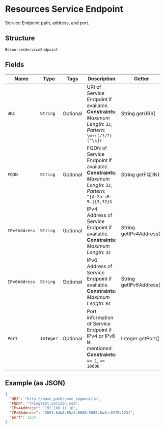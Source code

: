 
# Resources Service Endpoint

Service Endpoint path, address, and port.

## Structure

`ResourcesServiceEndpoint`

## Fields

| Name | Type | Tags | Description | Getter | Setter |
|  --- | --- | --- | --- | --- | --- |
| `URI` | `String` | Optional | URI of Service Endpoint if available.<br>**Constraints**: *Maximum Length*: `32`, *Pattern*: `\w+:(/?/?)[^\s]+` | String getURI() | setURI(String uRI) |
| `FQDN` | `String` | Optional | FQDN of Service Endpoint if available.<br>**Constraints**: *Maximum Length*: `32`, *Pattern*: `^[A-Za-z0-9.]{3,32}$` | String getFQDN() | setFQDN(String fQDN) |
| `IPv4Address` | `String` | Optional | IPv4 Address of Service Endpoint if available.<br>**Constraints**: *Maximum Length*: `32` | String getIPv4Address() | setIPv4Address(String iPv4Address) |
| `IPv6Address` | `String` | Optional | IPv6 Address of Service Endpoint if available.<br>**Constraints**: *Maximum Length*: `64` | String getIPv6Address() | setIPv6Address(String iPv6Address) |
| `Port` | `Integer` | Optional | Port information of Service Endpoint if IPv4 or IPv6 is mentioned.<br>**Constraints**: `>= 1`, `<= 10000` | Integer getPort() | setPort(Integer port) |

## Example (as JSON)

```json
{
  "URI": "http://base_path/some_segment/id",
  "FQDN": "thingtest.verizon.com",
  "IPv4Address": "192.168.11.10",
  "IPv6Address": "2001:0db8:85a3:0000:0000:8a2e:0370:1234",
  "port": 1234
}
```


